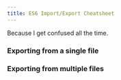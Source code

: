 ```yaml
---
title: ES6 Import/Export Cheatsheet
---
```


Because I get confused all the time.

### Exporting from a single file

<div data-gist-id="15371603f96fa36ef890" data-gist-file="singleFile.js"></div>

### Exporting from multiple files

<div data-gist-id="15371603f96fa36ef890" data-gist-file="multipleFiles.js"></div>
